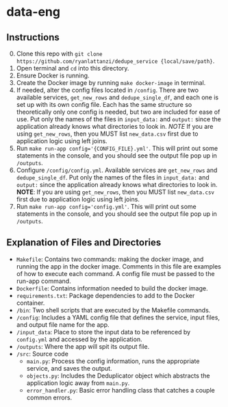 # data-eng

## Instructions

0. Clone this repo with `git clone https://github.com/ryanlattanzi/dedupe_service {local/save/path}`.
0. Open terminal and `cd` into this directory.
0. Ensure Docker is running.
0. Create the Docker image by running `make docker-image` in terminal.
0. If needed, alter the config files located in `/config`. There are two available services, `get_new_rows` and `dedupe_single_df`, and each one is set up with its own config file. Each has the same structure so theoretically only one config is needed, but two are included for ease of use. Put only the names of the files in `input_data:` and `output:` since the application already knows what directories to look in. *NOTE* If you are using `get_new_rows`, then you MUST list `new_data.csv` first due to application logic using left joins.
0. Run `make run-app config='{CONFIG_FILE}.yml'`. This will print out some statements in the console, and you should see the output file pop up in `/outputs`.
0. Configure `/config/config.yml`. Available services are `get_new_rows` and `dedupe_single_df`. Put only the names of the files in `input_data:` and `output:` since the application already knows what directories to look in. **NOTE**: If you are using `get_new_rows`, then you MUST list `new_data.csv` first due to application logic using left joins.
2. Run `make run-app config='config.yml'`. This will print out some statements in the console, and you should see the output file pop up in `/outputs`.

## Explanation of Files and Directories

- `Makefile`: Contains two commands: making the docker image, and running the app in the docker image. Comments in this file are examples of how to execute each command. A config file must be passed to the run-app command.
- `Dockerfile`: Contains information needed to build the docker image.
- `requirements.txt`: Package dependencies to add to the Docker container.
- `/bin`: Two shell scripts that are executed by the Makefile commands.
- `/config`: Includes a YAML config file that defines the service, input files, and output file name for the app.
- `/input_data`: Place to store the input data to be referenced by `config.yml` and accessed by the application.
- `/outputs`: Where the app will spit its output file.
- `/src`: Source code
	- `main.py`: Process the config information, runs the appropriate service, and saves the output.
	- `objects.py`: Includes the Deduplicator object which abstracts the application logic away from `main.py`.
	- `error_handler.py`: Basic error handling class that catches a couple common errors.
